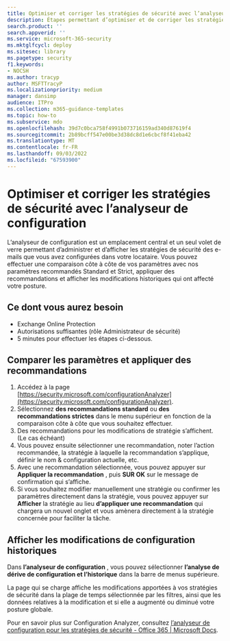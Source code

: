 ```yaml
---
title: Optimiser et corriger les stratégies de sécurité avec l’analyseur de configuration
description: Étapes permettant d’optimiser et de corriger les stratégies de sécurité avec l’analyseur de configuration. L’analyseur de configuration est un emplacement central et un seul volet de verre permettant d’administrer et d’afficher les stratégies de sécurité des e-mails que vous avez configurées dans votre locataire.
search.product: ''
search.appverid: ''
ms.service: microsoft-365-security
ms.mktglfcycl: deploy
ms.sitesec: library
ms.pagetype: security
f1.keywords:
- NOCSH
ms.author: tracyp
author: MSFTTracyP
ms.localizationpriority: medium
manager: dansimp
audience: ITPro
ms.collection: m365-guidance-templates
ms.topic: how-to
ms.subservice: mdo
ms.openlocfilehash: 39d7c0bca758f4991b073716159ad340d87619f4
ms.sourcegitcommit: 2b89bcff547e00be3d38dc8d1e6cbcf8f41eba42
ms.translationtype: MT
ms.contentlocale: fr-FR
ms.lasthandoff: 09/03/2022
ms.locfileid: "67593900"
---
```

# <a name="optimize-and-correct-security-policies-with-configuration-analyzer"></a>Optimiser et corriger les stratégies de sécurité avec l’analyseur de configuration

L’analyseur de configuration est un emplacement central et un seul volet de verre permettant d’administrer et d’afficher les stratégies de sécurité des e-mails que vous avez configurées dans votre locataire. Vous pouvez effectuer une comparaison côte à côte de vos paramètres avec nos paramètres recommandés Standard et Strict, appliquer des recommandations et afficher les modifications historiques qui ont affecté votre posture.

## <a name="what-youll-need"></a>Ce dont vous aurez besoin
- Exchange Online Protection
- Autorisations suffisantes (rôle Administrateur de sécurité)
- 5 minutes pour effectuer les étapes ci-dessous.

## <a name="compare-settings-and-apply-recommendations"></a>Comparer les paramètres et appliquer des recommandations
1. Accédez à la page [https://security.microsoft.com/configurationAnalyzer](https://security.microsoft.com/configurationAnalyzer).
1. Sélectionnez **des recommandations standard** ou **des recommandations strictes** dans le menu supérieur en fonction de la comparaison côte à côte que vous souhaitez effectuer.
1. Des recommandations pour les modifications de stratégie s’affichent. (Le cas échéant)
1. Vous pouvez ensuite sélectionner une recommandation, noter l’action recommandée, la stratégie à laquelle la recommandation s’applique, définir le nom & configuration actuelle, etc.
1. Avec une recommandation sélectionnée, vous pouvez appuyer sur **Appliquer la recommandation** , puis **SUR OK** sur le message de confirmation qui s’affiche.
1. Si vous souhaitez modifier manuellement une stratégie ou confirmer les paramètres directement dans la stratégie, vous pouvez appuyer sur **Afficher** la stratégie au lieu **d’appliquer une recommandation** qui chargera un nouvel onglet et vous amènera directement à la stratégie concernée pour faciliter la tâche.

## <a name="view-historical-configuration-changes"></a>Afficher les modifications de configuration historiques

Dans **l’analyseur de configuration** , vous pouvez sélectionner **l’analyse de dérive de configuration et l’historique** dans la barre de menus supérieure.

La page qui se charge affiche les modifications apportées à vos stratégies de sécurité dans la plage de temps sélectionnée par les filtres, ainsi que les données relatives à la modification et si elle a augmenté ou diminué votre posture globale.

Pour en savoir plus sur Configuration Analyzer, consultez [l’analyseur de configuration pour les stratégies de sécurité - Office 365 | Microsoft Docs](../../office-365-security/configuration-analyzer-for-security-policies.md).

